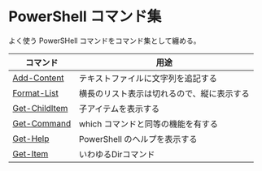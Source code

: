 # PowerShell コマンド集
よく使う PowerSHell コマンドをコマンド集として纏める。  

| コマンド | 用途 |
| --- | --- |
| [Add-Content](./Add-Content.md "Adds content to the specified items, such as adding words to a file. ") | テキストファイルに文字列を追記する |
| [Format-List](./Format-List.md "Format the output as a list of properties in which each property appears on a new line.") | 横長のリスト表示は切れるので、縦に表示する |
| [Get-ChildItem](./Get-ChildItem.md "Gets the items and child items in one or more specified locations.") | 子アイテムを表示する |
| [Get-Command](./Get-Command.md "Gets all commands.") | which コマンドと同等の機能を有する |
| [Get-Help](./Get-Help.md "Displays information about PowerShell commands and concepts.") | PowerShell のヘルプを表示する |
| [Get-Item](./Get-Item.md "Gets the item at the specified location.") | いわゆるDirコマンド |

